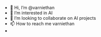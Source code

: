 - 👋 Hi, I’m @varniethan
- 👀 I’m interested in AI
- 💞️ I’m looking to collaborate on AI projects
- 📫 How to reach me varniethan
- <!---
- 🌱 I’m currently learning ...
--->


<!---
varniethan/varniethan is a ✨ special ✨ repository because its `README.md` (this file) appears on your GitHub profile.
You can click the Preview link to take a look at your changes.
--->
